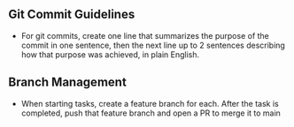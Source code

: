 ## Git Commit Guidelines
- For git commits, create one line that summarizes the purpose of the commit in one sentence, then the next line up to 2 sentences describing how that purpose was achieved, in plain English.

## Branch Management
- When starting tasks, create a feature branch for each. After the task is completed, push that feature branch and open a PR to merge it to main